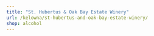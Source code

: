 ```yaml
---
title: "St. Hubertus & Oak Bay Estate Winery"
url: /kelowna/st-hubertus-and-oak-bay-estate-winery/
shop: alcohol
---
```

